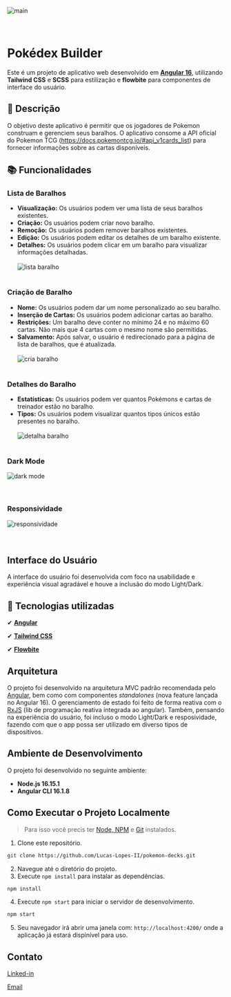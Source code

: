![main](src/assets/doc/main.gif)
<br/><br/><br/>

# Pokédex Builder

Este é um projeto de aplicativo web desenvolvido em **[Angular 16](https://v16.angular.io/docs)**, utilizando **Tailwind CSS** e **SCSS** para estilização e **flowbite** para componentes de interface do usuário.

## :memo: Descrição

O objetivo deste aplicativo é permitir que os jogadores de Pokemon construam e gerenciem seus baralhos. O aplicativo consome a API oficial do Pokemon TCG (https://docs.pokemontcg.io/#api_v1cards_list) para fornecer informações sobre as cartas disponíveis.

## :books: Funcionalidades

### Lista de Baralhos

- **Visualização:** Os usuários podem ver uma lista de seus baralhos existentes.
- **Criação:** Os usuários podem criar novo baralho.
- **Remoção:** Os usuários podem remover baralhos existentes.
- **Edição:** Os usuários podem editar os detalhes de um baralho existente.
- **Detalhes:** Os usuários podem clicar em um baralho para visualizar informações detalhadas.
  <br/><br/>
  ![lista baralho](src/assets/doc/list.gif)
  <br/><br/>

### Criação de Baralho

- **Nome:** Os usuários podem dar um nome personalizado ao seu baralho.
- **Inserção de Cartas:** Os usuários podem adicionar cartas ao baralho.
- **Restrições:** Um baralho deve conter no mínimo 24 e no máximo 60 cartas. Não mais que 4 cartas com o mesmo nome são permitidas.
- **Salvamento:** Após salvar, o usuário é redirecionado para a página de lista de baralhos, que é atualizada.
  <br/><br/>
  ![cria baralho](src/assets/doc/create.gif)
  <br/><br/>

### Detalhes do Baralho

- **Estatísticas:** Os usuários podem ver quantos Pokémons e cartas de treinador estão no baralho.
- **Tipos:** Os usuários podem visualizar quantos tipos únicos estão presentes no baralho.
  <br/><br/>
  ![detalha baralho](src/assets/doc/det.gif)
  <br/><br/>

### Dark Mode

![dark mode](src/assets/doc/dark-mode.gif)
<br/><br/><br/>

### Responsividade

![responsividade](src/assets/doc/resp.gif)
<br/><br/><br/>

## Interface do Usuário

A interface do usuário foi desenvolvida com foco na usabilidade e experiência visual agradável e houve a inclusão do modo Light/Dark.

## :wrench: Tecnologias utilizadas

✔ **[Angular](https://v16.angular.io/docs)**

✔ **[Tailwind CSS](https://tailwindcss.com/docs/guides/angular)**

✔ **[Flowbite](https://flowbite.com/docs/getting-started/angular/)**

## Arquitetura

O projeto foi desenvolvido na arquitetura MVC padrão recomendada pelo [Angular](https://v16.angular.io/docs), bem como com componentes _standalones_ (nova feature lançada no Angular 16). O gerenciamento de estado foi feito de forma reativa com o [RxJS](https://rxjs.dev/api) (lib de programação reativa integrada ao angular). Também, pensando na experiência do usuário, foi incluso o modo Light/Dark e resposividade, fazendo com que o app possa ser utilizado em diverso tipos de dispositivos.

## Ambiente de Desenvolvimento

O projeto foi desenvolvido no seguinte ambiente:

- **Node.js 16.15.1**
- **Angular CLI 16.1.8**

## Como Executar o Projeto Localmente

> Para isso você precis ter [Node, NPM](https://nodejs.org/en) e [Git](https://git-scm.com/) instalados.

1. Clone este repositório.

```sh
git clone https://github.com/Lucas-Lopes-II/pokemon-decks.git
```

2. Navegue até o diretório do projeto.
3. Execute `npm install` para instalar as dependências.

```sh
npm install
```

4. Execute `npm start` para iniciar o servidor de desenvolvimento.

```sh
npm start
```

5. Seu navegador irá abrir uma janela com: `http://localhost:4200/` onde a aplicação já estará dispinível para uso.

## Contato

[Linked-in](https://www.linkedin.com/in/lucas-lopes-840965190/)

[Email](mailto:lucas.santos.pessoal@outlook.com)
